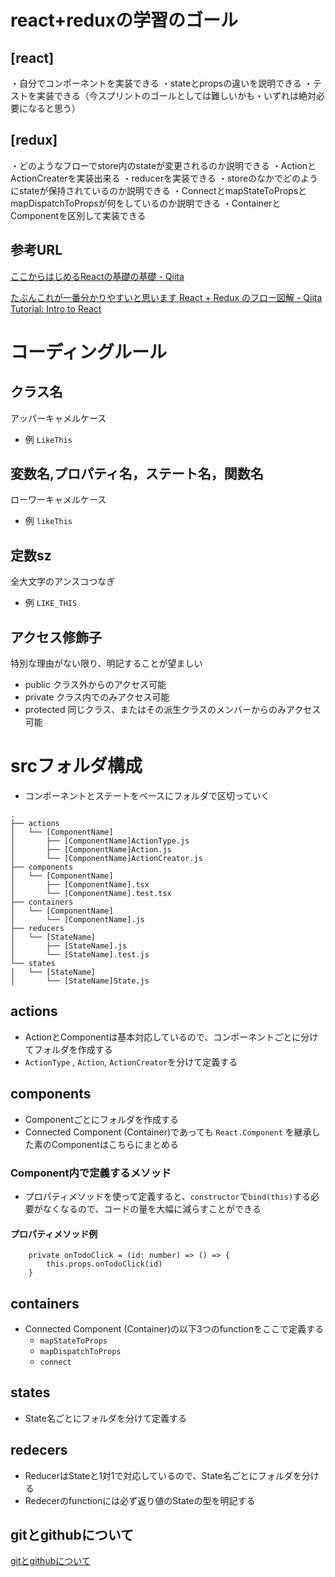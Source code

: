 # react+reduxの学習のゴール
## [react]
・自分でコンポーネントを実装できる
・stateとpropsの違いを説明できる
・テストを実装できる（今スプリントのゴールとしては難しいかも・いずれは絶対必要になると思う）

## [redux]
・どのようなフローでstore内のstateが変更されるのか説明できる
・ActionとActionCreaterを実装出来る
・reducerを実装できる
・storeのなかでどのようにstateが保持されているのか説明できる
・ConnectとmapStateToPropsとmapDispatchToPropsが何をしているのか説明できる
・ContainerとComponentを区別して実装できる


## 参考URL

[ここからはじめるReactの基礎の基礎 - Qiita](https://qiita.com/shizuma/items/6392dc55624c80f5503c)  

[たぶんこれが一番分かりやすいと思います React + Redux のフロー図解 - Qiita](https://qiita.com/mpyw/items/a816c6380219b1d5a3bf)  
[Tutorial: Intro to React](https://reactjs.org/tutorial/tutorial.html)

# コーディングルール
## クラス名
アッパーキャメルケース
- 例
`LikeThis`

## 変数名,プロパティ名，ステート名，関数名
ローワーキャメルケース
- 例
`likeThis`

## 定数sz
全大文字のアンスコつなぎ
- 例
`LIKE_THIS`

## アクセス修飾子
特別な理由がない限り、明記することが望ましい
 - public
クラス外からのアクセス可能
- private
クラス内でのみアクセス可能
- protected
同じクラス、またはその派生クラスのメンバーからのみアクセス可能

# srcフォルダ構成
- コンポーネントとステートをベースにフォルダで区切っていく
```
.
├── actions
│   └── [ComponentName]
│       ├── [ComponentName]ActionType.js
│       ├── [ComponentName]Action.js
│       └── [ComponentName]ActionCreator.js
├── components
│   └── [ComponentName]
│       ├── [ComponentName].tsx
│       └── [ComponentName].test.tsx
├── containers
│   └── [ComponentName]
│       └── [ComponentName].js
├── reducers
│   └── [StateName]
│       ├── [StateName].js
│       └── [StateName].test.js
└── states
│   └── [StateName]
│       └── [StateName]State.js
```

## actions
- ActionとComponentは基本対応しているので、コンポーネントごとに分けてフォルダを作成する
- `ActionType` , `Action`, `ActionCreator`を分けて定義する

## components
- Componentごとにフォルダを作成する
- Connected Component (Container)であっても `React.Component` を継承した素のComponentはこちらにまとめる

 ### Component内で定義するメソッド
- プロパティメソッドを使って定義すると、`constructor`で`bind(this)`する必要がなくなるので、コードの量を大幅に減らすことができる

#### プロパティメソッド例
```
    private onTodoClick = (id: number) => () => {
        this.props.onTodoClick(id)
    }
```
## containers
- Connected Component (Container)の以下3つのfunctionをここで定義する
  - `mapStateToProps`
  - `mapDispatchToProps`
  - `connect` 

## states
- State名ごとにフォルダを分けて定義する

## redecers
- ReducerはStateと1対1で対応しているので、State名ごとにフォルダを分ける
- Redecerのfunctionには必ず返り値のStateの型を明記する

## gitとgithubについて
[gitとgithubについて](https://qiita.com/tekoneko1997/private/86555081dac047e8fd32)
